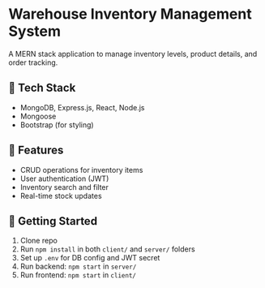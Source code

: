 # Warehouse Inventory Management System

A MERN stack application to manage inventory levels, product details, and order tracking.

## 🔧 Tech Stack
- MongoDB, Express.js, React, Node.js
- Mongoose
- Bootstrap (for styling)

## 📌 Features
- CRUD operations for inventory items
- User authentication (JWT)
- Inventory search and filter
- Real-time stock updates

## 🚀 Getting Started
1. Clone repo
2. Run `npm install` in both `client/` and `server/` folders
3. Set up `.env` for DB config and JWT secret
4. Run backend: `npm start` in `server/`
5. Run frontend: `npm start` in `client/`
